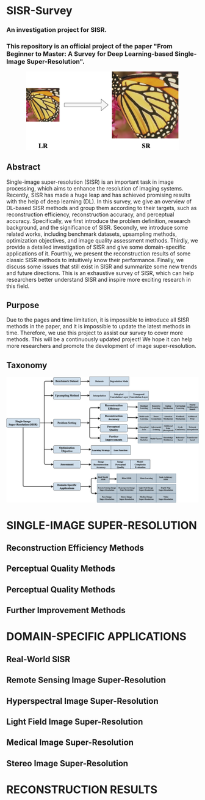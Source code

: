 # SISR-Survey

### An investigation project for SISR.

### This repository is an official project of the paper "From Beginner to Master: A Survey for Deep Learning-based Single-Image Super-Resolution".

<p align="center">
<img src="Images/SISR.png" width="400px"/>
</p>

## Abstract

Single-image super-resolution (SISR) is an important task in image processing, which aims to enhance the resolution of imaging systems. Recently, SISR has made a huge leap and has achieved promising results with the help of deep learning (DL). In this survey, we give an overview of DL-based SISR methods and group them according to their targets, such as reconstruction efficiency, reconstruction accuracy, and perceptual accuracy. Specifically, we first introduce the problem definition, research background, and the significance of SISR. Secondly, we introduce some related works, including benchmark datasets, upsampling methods, optimization objectives, and image quality assessment methods. Thirdly, we provide a detailed investigation of SISR and give some domain-specific applications of it. Fourthly, we present the reconstruction results of some classic SISR methods to intuitively know their performance. Finally, we discuss some issues that still exist in SISR and summarize some new trends and future directions. This is an exhaustive survey of SISR, which can help researchers better understand SISR and inspire more exciting research in this field. 

## Purpose

Due to the pages and time limitation, it is impossible to introduce all SISR methods in the paper, and it is impossible to update the latest methods in time. Therefore, we use this project to assist our survey to cover more methods. This will be a continuously updated project! We hope it can help more researchers and promote the development of image super-resolution.

## Taxonomy

<p align="center">
<img src="Images/Framework.png" width="800px"/>
</p>



# SINGLE-IMAGE SUPER-RESOLUTION

## Reconstruction Efficiency Methods

## Perceptual Quality Methods

## Perceptual Quality Methods

## Further Improvement Methods

# DOMAIN-SPECIFIC APPLICATIONS

## Real-World SISR

## Remote Sensing Image Super-Resolution

## Hyperspectral Image Super-Resolution

## Light Field Image Super-Resolution

## Medical Image Super-Resolution

## Stereo Image Super-Resolution

# RECONSTRUCTION RESULTS

